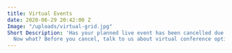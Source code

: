```yaml
---
title: Virtual Events
date: 2020-06-29 20:42:00 Z
Image: "/uploads/virtual-grid.jpg"
Short Description: 'Has your planned live event has been cancelled due to COVID-19.
  Now what? Before you cancel, talk to us about virtual conference options. '
---
```


